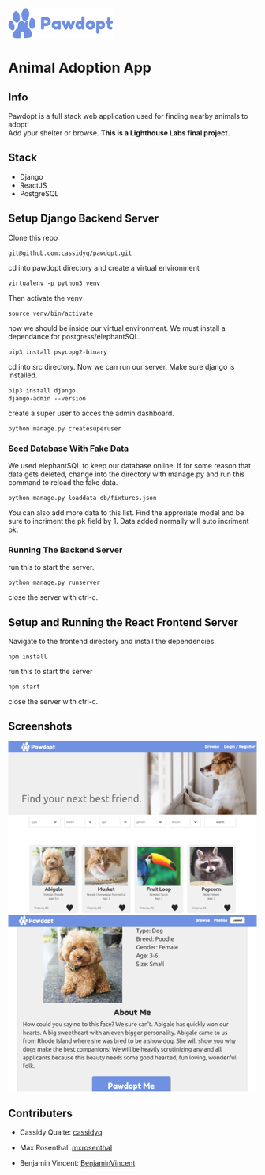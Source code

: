 !["pawdopt-logo"](https://github.com/cassidyq/pawdopt/blob/master/frontend/src/images/pawdopt_blue_logo.png?raw=true)
# Animal Adoption App

## Info

Pawdopt is a full stack web application used for finding nearby animals to adopt!</br>
Add your shelter or browse. **This is a Lighthouse Labs final project.**

## Stack

- Django
- ReactJS
- PostgreSQL

## Setup Django Backend Server

Clone this repo

```
git@github.com:cassidyq/pawdopt.git
```

cd into pawdopt directory and create a virtual environment

```
virtualenv -p python3 venv
```

Then activate the venv

```
source venv/bin/activate
```

now we should be inside our virtual environment. We must install a dependance for postgress/elephantSQL.

```
pip3 install psycopg2-binary
```

cd into src directory. Now we can run our server. Make sure django is installed.

```
pip3 install django.
django-admin --version
```

create a super user to acces the admin dashboard.

```
python manage.py createsuperuser
```

### Seed Database With Fake Data

We used elephantSQL to keep our database online. If for some reason that data gets deleted, change into the directory with manage.py and run this command to reload the fake data.

```
python manage.py loaddata db/fixtures.json
```

You can also add more data to this list. Find the approriate model and be sure to incriment the pk field by 1. Data added normally will auto incriment pk.

### Running The Backend Server

run this to start the server.

```
python manage.py runserver
```

close the server with ctrl-c.

## Setup and Running the React Frontend Server

Navigate to the frontend directory and install the dependencies.

```
npm install
```
run this to start the server

```
npm start
```

close the server with ctrl-c.

## Screenshots

!["home-page"](https://github.com/cassidyq/pawdopt/blob/master/screenshots/pawdopt-home-page.png?raw=true)
!["animal-bio"](https://github.com/cassidyq/pawdopt/blob/master/screenshots/pawdopt-animal-bio.png?raw=true)


## Contributers

- Cassidy Quaite: [cassidyq](https://github.com/cassidyq)

- Max Rosenthal: [mxrosenthal](https://github.com/mxrosenthal)

- Benjamin Vincent: [BenjaminVincent](https://github.com/BenjaminVincent)
